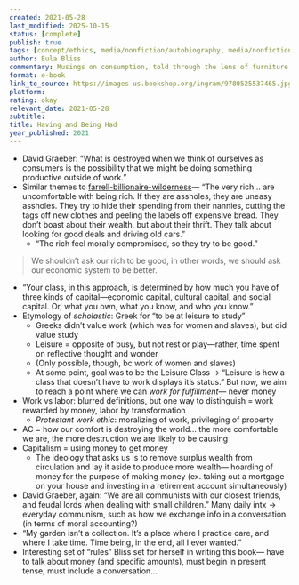 ```yaml
---
created: 2021-05-28
last_modified: 2025-10-15
status: [complete]
publish: true
tags: [concept/ethics, media/nonfiction/autobiography, media/nonfiction/essays, type/notes]
author: Eula Bliss
commentary: Musings on consumption, told through the lens of furniture shopping, and more generally on capitalism as it intersects with individual. Unusual, occasionally weirdly fascinating, and sometimes melodramatic. Who knew that IKEA is the third largest consumer of lumber in the world!?
format: e-book
link_to_source: https://images-us.bookshop.org/ingram/9780525537465.jpg?v=enc-v1
platform:
rating: okay
relevant_date: 2021-05-28
subtitle: 
title: Having and Being Had
year_published: 2021
---
```


- David Graeber: “What is destroyed when we think of ourselves as consumers is the possibility that we might be doing something productive outside of work.”
- Similar themes to  [farrell-billionaire-wilderness](farrell-billionaire-wilderness.md)— “The very rich... are uncomfortable with being rich. If they are assholes, they are uneasy assholes. They try to hide their spending from their nannies, cutting the tags off new clothes and peeling the labels off expensive bread. They don’t boast about their wealth, but about their thrift. They talk about looking for good deals and driving old cars.”
    - “The rich feel morally compromised, so they try to be good.”

> We shouldn’t ask our rich to be good, in other words, we should ask our economic system to be better.

- “Your class, in this approach, is determined by how much you have of three kinds of capital—economic capital, cultural capital, and social capital. Or, what you own, what you know, and who you know.”
- Etymology of *scholastic*: Greek for “to be at leisure to study”
    - Greeks didn’t value work (which was for women and slaves), but did value study
    - Leisure = opposite of busy, but not rest or play—rather, time spent on reflective thought and wonder
    - (Only possible, though, bc work of women and slaves)
    - At some point, goal was to be the Leisure Class → “Leisure is how a class that doesn’t have to work displays it’s status.” But now, we aim to reach a point where we can *work for fulfillment*— never money
- Work vs labor: blurred definitions, but one way to distinguish = work rewarded by money, labor by transformation
    - *Protestant work ethic*: moralizing of work, privileging of property
- AC = how our comfort is destroying the world... the more comfortable we are, the more destruction we are likely to be causing
- Capitalism = using  money to get money
    - The ideology that asks us is to remove surplus wealth from circulation and lay it aside to produce more wealth— hoarding of money for the purpose of making money (ex. taking out a mortgage on your house and investing in a retirement account simultaneously)
- David Graeber, again: “We are all communists with our closest friends, and feudal lords when dealing with small children.” Many daily intx → everyday communism, such as how we exchange info in a conversation (in terms of moral accounting?)
- “My garden isn’t a collection. It’s a place where I practice care, and where I take time. Time being, in the end, all I ever wanted.”
- Interesting set of “rules” Bliss set for herself in writing this book— have to talk about money (and specific amounts), must begin in present tense, must include a conversation...
